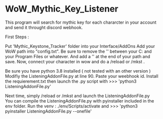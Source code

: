 # WoW_Mythic_Key_Listener

This program will search for mythic key for each chararcter in your account and send it throught discord webhook.

First Steps : 

Put 'Mythic_Keystone_Tracker' folder into your Interface/AddOns
Add your WoW path into "config.txt".  Be sure to remove the '\' between your C: and your Program Files or whatever. And add a '\' at the end of your path and save.
Now, connect your character in wow and do a /reload or /mkst .

Be sure you have python 3.8 installed ( not tested with an other version )
Modifiy the ListeningAddonFile.py at line 90. Paste your weebhook id.
Install the requierement.txt then launch the .py script with >>> 'python3 ListeningAddonFile.py'


Next time, simply /reload or /mkst and launch the ListeningAddonFile.py
You can compile the ListeningAddonFile.py with pyinstaller included in the env folder.
Run the venv : ./env/Scripts/activate
and >>> 'python3 pyinstaller ListeningAddonFile.py --onefile'
